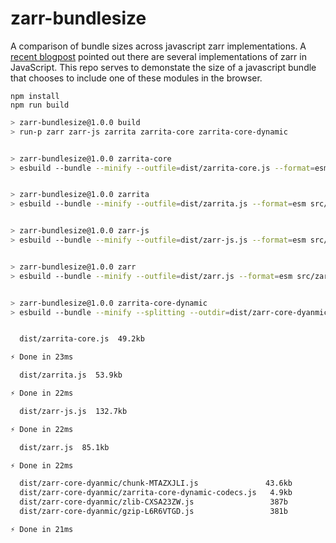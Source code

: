 # zarr-bundlesize

A comparison of bundle sizes across javascript zarr implementations. A [recent blogpost](https://carbonplan.org/blog/maps-library-release)
pointed out there are several implementations of zarr in JavaScript. This repo serves to demonstate
the size of a javascript bundle that chooses to include one of these modules in the browser.

```
npm install
npm run build
```

```sh
> zarr-bundlesize@1.0.0 build
> run-p zarr zarr-js zarrita zarrita-core zarrita-core-dynamic


> zarr-bundlesize@1.0.0 zarrita-core
> esbuild --bundle --minify --outfile=dist/zarrita-core.js --format=esm src/zarrita-core.js


> zarr-bundlesize@1.0.0 zarrita
> esbuild --bundle --minify --outfile=dist/zarrita.js --format=esm src/zarrita.js


> zarr-bundlesize@1.0.0 zarr-js
> esbuild --bundle --minify --outfile=dist/zarr-js.js --format=esm src/zarr-js.js


> zarr-bundlesize@1.0.0 zarr
> esbuild --bundle --minify --outfile=dist/zarr.js --format=esm src/zarr.js


> zarr-bundlesize@1.0.0 zarrita-core-dynamic
> esbuild --bundle --minify --splitting --outdir=dist/zarr-core-dyanmic --format=esm src/zarrita-core-dynamic-codecs.js


  dist/zarrita-core.js  49.2kb

⚡ Done in 23ms

  dist/zarrita.js  53.9kb

⚡ Done in 22ms

  dist/zarr-js.js  132.7kb

⚡ Done in 22ms

  dist/zarr.js  85.1kb

⚡ Done in 22ms

  dist/zarr-core-dyanmic/chunk-MTAZXJLI.js               43.6kb
  dist/zarr-core-dyanmic/zarrita-core-dynamic-codecs.js   4.9kb
  dist/zarr-core-dyanmic/zlib-CXSA23ZW.js                 387b 
  dist/zarr-core-dyanmic/gzip-L6R6VTGD.js                 381b 

⚡ Done in 21ms
```


